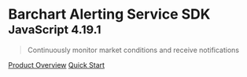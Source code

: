 # Barchart Alerting Service SDK <small>JavaScript 4.19.1</small>

> Continuously monitor market conditions and receive notifications

[Product Overview](/content/product_overview)
[Quick Start](/content/quick_start)